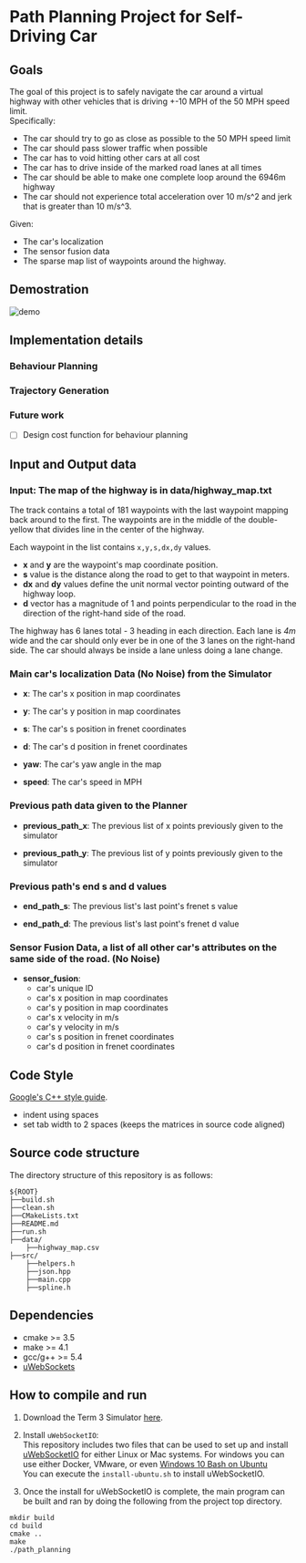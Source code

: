 # Path Planning Project for Self-Driving Car

## Goals
The goal of this project is to safely navigate the car around a virtual highway with other vehicles that is driving +-10 MPH of 
the 50 MPH speed limit. <br>
Specifically:
- The car should try to go as close as possible to the 50 MPH speed limit
- The car should pass slower traffic when possible
- The car has to void hitting other cars at all cost 
- The car has to drive inside of the marked road lanes at all times
- The car should be able to make one complete loop around the 6946m highway
- The car should not experience total acceleration over 10 m/s^2 and jerk that is greater than 10 m/s^3.

Given:
- The car's localization
- The sensor fusion data
- The sparse map list of waypoints around the highway. 

## Demostration
![demo](./images/demo.gif)

## Implementation details
### Behaviour Planning

### Trajectory Generation

### Future work
- [ ] Design cost function for behaviour planning

## Input and Output data

### Input: The map of the highway is in data/highway_map.txt
The track contains a total of 181 waypoints with the last waypoint mapping back around to the first. 
The waypoints are in the middle of the double-yellow that divides line in the center of the highway.

Each waypoint in the list contains ```x,y,s,dx,dy``` values.
- **x** and **y** are the waypoint's map coordinate position.
- **s** value is the distance along the road to get to that waypoint in meters.
- **dx** and **dy** values define the unit normal vector pointing outward of the highway loop.
- **d** vector has a magnitude of 1 and points perpendicular to the road in the direction of the right-hand side of the road.

The highway has 6 lanes total - 3 heading in each direction. Each lane is *4m* wide and the car should only ever be in 
one of the 3 lanes on the right-hand side. The car should always be inside a lane unless doing a lane change.

### Main car's localization Data (No Noise) from the Simulator

- **x**: The car's x position in map coordinates

- **y**: The car's y position in map coordinates

- **s**: The car's s position in frenet coordinates

- **d**: The car's d position in frenet coordinates

- **yaw**: The car's yaw angle in the map

- **speed**: The car's speed in MPH

### Previous path data given to the Planner
- **previous_path_x**: The previous list of x points previously given to the simulator

- **previous_path_y**: The previous list of y points previously given to the simulator

### Previous path's end s and d values 

- **end_path_s**: The previous list's last point's frenet s value

- **end_path_d**: The previous list's last point's frenet d value

### Sensor Fusion Data, a list of all other car's attributes on the same side of the road. (No Noise)

- **sensor_fusion**:
    - car's unique ID
    - car's x position in map coordinates
    - car's y position in map coordinates
    - car's x velocity in m/s 
    - car's y velocity in m/s
    - car's s position in frenet coordinates
    - car's d position in frenet coordinates 

## Code Style

[Google's C++ style guide](https://google.github.io/styleguide/cppguide.html).
* indent using spaces
* set tab width to 2 spaces (keeps the matrices in source code aligned)

## Source code structure
The directory structure of this repository is as follows:

```shell script
${ROOT}
├──build.sh
├──clean.sh
├──CMakeLists.txt
├──README.md
├──run.sh
├──data/
    ├──highway_map.csv
├──src/
    ├──helpers.h
    ├──json.hpp
    ├──main.cpp
    ├──spline.h
```

## Dependencies
* cmake >= 3.5
* make >= 4.1
* gcc/g++ >= 5.4
* [uWebSockets](https://github.com/uWebSockets/uWebSockets)

## How to compile and run
1. Download the Term 3 Simulator [here](https://github.com/udacity/self-driving-car-sim/releases/tag/T3_v1.2).
2. Install `uWebSocketIO`: <br>
This repository includes two files that can be used to set up and install [uWebSocketIO](https://github.com/uWebSockets/uWebSockets) 
for either Linux or Mac systems. For windows you can use either Docker, VMware, 
or even [Windows 10 Bash on Ubuntu](https://www.howtogeek.com/249966/how-to-install-and-use-the-linux-bash-shell-on-windows-10/)<br>
You can execute the `install-ubuntu.sh` to install uWebSocketIO.

3. Once the install for uWebSocketIO is complete, the main program can be built and ran by doing the following from the project top directory.

```shell script
mkdir build
cd build
cmake ..
make
./path_planning
```